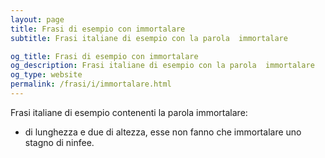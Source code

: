 ```yaml
---
layout: page
title: Frasi di esempio con immortalare 
subtitle: Frasi italiane di esempio con la parola  immortalare

og_title: Frasi di esempio con immortalare 
og_description: Frasi italiane di esempio con la parola  immortalare
og_type: website
permalink: /frasi/i/immortalare.html
---
```


Frasi italiane di esempio contenenti la parola immortalare:


- di lunghezza e due di altezza, esse non fanno che immortalare uno stagno di ninfee.
